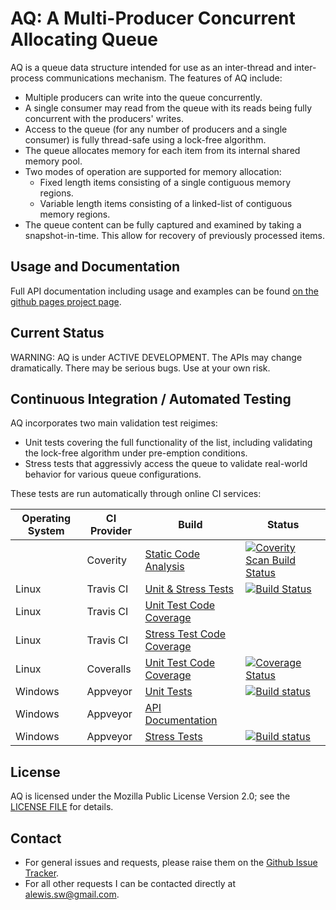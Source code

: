 # AQ: A Multi-Producer Concurrent Allocating Queue
AQ is a queue data structure intended for use as an inter-thread and inter-process communications mechanism.  The features of AQ include:
* Multiple producers can write into the queue concurrently.
* A single consumer may read from the queue with its reads being fully concurrent with the producers' writes.
* Access to the queue (for any number of producers and a single consumer) is fully thread-safe using a lock-free algorithm.
* The queue allocates memory for each item from its internal shared memory pool.
* Two modes of operation are supported for memory allocation:
  * Fixed length items consisting of a single contiguous memory regions.
  * Variable length items consisting of a linked-list of contiguous memory regions.
* The queue content can be fully captured and examined by taking a snapshot-in-time.  This allow for recovery of previously processed items.

## Usage and Documentation
Full API documentation including usage and examples can be found [on the github pages project page](http://alewisw.github.io/aq/appveyor/aq_doxygen).

## Current Status
WARNING: AQ is under ACTIVE DEVELOPMENT.  The APIs may change dramatically.  There may be serious bugs.  Use at your own risk.

## Continuous Integration / Automated Testing
AQ incorporates two main validation test reigimes:
* Unit tests covering the full functionality of the list, including validating the lock-free algorithm under pre-emption conditions.
* Stress tests that aggressivly access the queue to validate real-world behavior for various queue configurations.

These tests are run automatically through online CI services:

| Operating System | CI Provider | Build | Status |
| ---------------- | ----------- | ----- | ------ |
|         | Coverity  | [Static Code Analysis](https://scan.coverity.com/projects/alewisw-aq) | [![Coverity Scan Build Status](https://scan.coverity.com/projects/8838/badge.svg)](https://scan.coverity.com/projects/alewisw-aq) |
| Linux   | Travis CI | [Unit & Stress Tests](https://travis-ci.org/alewisw/aq) | [![Build Status](https://travis-ci.org/alewisw/aq.svg?branch=master)](https://travis-ci.org/alewisw/aq) |
| Linux   | Travis CI | [Unit Test Code Coverage](http://alewisw.github.io/aq/travisci/coverage/aq_unittest) | |
| Linux   | Travis CI | [Stress Test Code Coverage](http://alewisw.github.io/aq/travisci/coverage/aq_stresstest) | |
| Linux   | Coveralls | [Unit Test Code Coverage](https://coveralls.io/github/alewisw/aq?branch=master) | [![Coverage Status](https://coveralls.io/repos/github/alewisw/aq/badge.svg?branch=master)](https://coveralls.io/github/alewisw/aq?branch=master) |
| Windows | Appveyor  | [Unit Tests](https://ci.appveyor.com/project/alewisw/aq) | [![Build status](https://ci.appveyor.com/api/projects/status/avfwa8c4nl9dox1i/branch/master?svg=true)](https://ci.appveyor.com/project/alewisw/aq/branch/master) |
| Windows | Appveyor  | [API Documentation](http://alewisw.github.io/aq/appveyor/aq_doxygen) | |
| Windows | Appveyor  | [Stress Tests](https://ci.appveyor.com/project/alewisw/aq-a7p4i) | [![Build status](https://ci.appveyor.com/api/projects/status/0ox809apiv7kqh50/branch/master?svg=true)](https://ci.appveyor.com/project/alewisw/aq-a7p4i/branch/master) |

## License
AQ is licensed under the Mozilla Public License Version 2.0; see the [LICENSE FILE](https://github.com/alewisw/aq/blob/master/LICENSE) for details.

## Contact
* For general issues and requests, please raise them on the [Github Issue Tracker](https://github.com/alewisw/aq/issues).
* For all other requests I can be contacted directly at alewis.sw@gmail.com.

